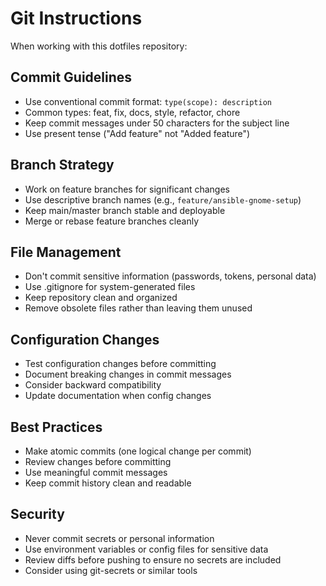 # Git Instructions

When working with this dotfiles repository:

## Commit Guidelines
- Use conventional commit format: `type(scope): description`
- Common types: feat, fix, docs, style, refactor, chore
- Keep commit messages under 50 characters for the subject line
- Use present tense ("Add feature" not "Added feature")

## Branch Strategy
- Work on feature branches for significant changes
- Use descriptive branch names (e.g., `feature/ansible-gnome-setup`)
- Keep main/master branch stable and deployable
- Merge or rebase feature branches cleanly

## File Management
- Don't commit sensitive information (passwords, tokens, personal data)
- Use .gitignore for system-generated files
- Keep repository clean and organized
- Remove obsolete files rather than leaving them unused

## Configuration Changes
- Test configuration changes before committing
- Document breaking changes in commit messages
- Consider backward compatibility
- Update documentation when config changes

## Best Practices
- Make atomic commits (one logical change per commit)
- Review changes before committing
- Use meaningful commit messages
- Keep commit history clean and readable

## Security
- Never commit secrets or personal information
- Use environment variables or config files for sensitive data
- Review diffs before pushing to ensure no secrets are included
- Consider using git-secrets or similar tools
